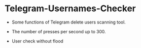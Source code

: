 # Telegram-Usernames-Checker

- Some functions of Telegram delete users scanning tool.

- The number of presses per second up to 300.

- User check without flood
